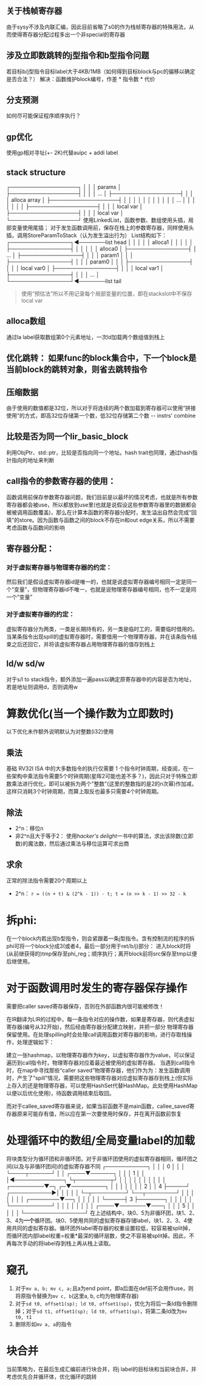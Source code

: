 ## 关于栈帧寄存器

由于sysy不涉及内联汇编，因此目前省略了s0的作为栈帧寄存器的特殊用法，从而使得寄存器分配过程多出一个非special的寄存器

## 涉及立即数跳转的j型指令和b型指令问题

若目标b/j型指令目标label大于4KB/1MB（如何得到目标block与pc的偏移以确定是否合法？）
解决：函数维护block编号，作差 \* 指令数 \* 代价

## 分支预测

如何尽可能保证程序顺序执行？

## gp优化

使用gp相对寻址(+- 2K)代替auipc + addi label

## stack structure

┌──────────────────┐
│                  │
│     params       │
├──────────────────┤
│                  │
│       ...        │
├──────────────────┤
│                  │
│   alloca array   │
├──────────────────┤
│                  │
│                  │
│                  │
│                  │
│                  │
│       ...        │
│                  │
│                  │
│                  │
├──────────────────┤
│                  │
│     local var    │
├──────────────────┤
│                  │
│     local var    │
└──────────────────┘
使用LinkedList，函数参数、数组使用头插，局部变量使用尾插；
对于发生函数调用前，保存在栈上的参数寄存器，同样使用头插，调用StoreParamToStack（认为发生溢出行为）
List结构如下：
┌────────────────┐◄───────list head
│                │
│                │
│    alloca1     │
│                │
│                │
├────────────────┤
│                │
│                │
│    alloca0     │
├────────────────┤
│      ...       │
├────────────────┤
│                │
│     param1     │
│                │
├────────────────┤
│                │
│     param0     │
│                │
├────────────────┤
│                │
│  local var0    │
├────────────────┤
│                │
│  local var1    │
├────────────────┤
│                │
│      ...       │
└────────────────┘◄───────list tail

> 使用“预估法”所以不用记录每个局部变量的位置，即在stackslot中不保存local var

## alloca数组

通过la label获取数组第0个元素地址，一次ld加载两个数组值到栈上

## 优化跳转： 如果func的block集合中，下一个block是当前block的跳转对象，则省去跳转指令

## 压缩数据

由于使用的数值都是32位，所以对于将连续的两个数加载到寄存器可以使用“拼接使用”的方式，即高32位存储第一个数，低32位存储第二个数 -- instrs' combine

## 比较是否为同一个lir_basic_block

利用ObjPtr、std::ptr，比较是否指向同一个地址。hash trait也同理，通过hash指针指向的地址来判断

## call指令的参数寄存器的使用：

函数调用前保存参数寄存器问题，我们目前是以最坏的情况考虑，也就是所有参数寄存器都会被use，所以都放到use里(也就是说假设这些参数寄存器里的数据都会被被调用函数覆盖)，那么在计算本函数的寄存器分配时，发生溢出自然会完成“回填”的store。因为函数与函数之间的block不存在in和out edge关系，所以不需要考虑函数与函数间的影响

## 寄存器分配：

### 对于虚拟寄存器与物理寄存器的约定：

然后我们是假设虚拟寄存器id是唯一的，也就是说虚拟寄存器编号相同一定是同一个“变量”，但物理寄存器id不唯一，也就是说物理寄存器编号相同，也不一定是同一个“变量”

### 对于虚拟寄存器的约定：

虚拟寄存器分为两类，一类是长期持有的，另一类是临时工的，需要临时借用的。当某条指令出现spill的虚拟寄存器时，需要借用一个物理寄存器，并在该条指令结束之后还回它，并将该虚拟寄存器占用物理寄存器的值存到栈上

## ld/w sd/w

对于s/l to stack指令，额外添加一遍pass以确定原寄存器中的内容是否为地址，若是地址则调用d，否则调用w

# 算数优化(当一个操作数为立即数时)
以下优化未作额外说明默认为对整数(i32)使用
## 乘法
基础 RV32I ISA 中的大多数指令的执行仅需要 1 个指令时钟周期，经查阅，在一些架构中乘法指令需要5个时钟周期(星晖2可能也差不多？)，因此只对于特殊立即数乘法进行优化，即可以被拆为两个"整数"(这里的整数指的是2的n次幂)作加减，这样只消耗3个时钟周期，而算上取反也最多只需要4个时钟周期。

##
## 除法
* 2^n：移位n
* 非2^n且大于等于2：
使用*hacker's delight*一书中的算法，求出该除数(立即数)的魔法数，然后通过乘法与移位运算可求出商

## 求余
正常的除法指令需要20个周期以上
* 2^n： 
```r = ((n + t) & (2^k - 1)) - t; t = (n >> k - 1) >> 32 - k```


# 拆phi:
在一个block内若出现b型指令，则会紧跟着一条j型指令。含有控制流的程序的拆phi可将一个block分成3(或者4，最后一部分用于ret/b/j)部分：
进入block时将(从前继获得的)tmp保存至phi_reg；顺序执行；离开block前将src保存至tmp以便后继使用。

# 对于函数调用时发生的寄存器保存操作
需要把caller saved寄存器保存，否则在外部函数内很可能被修改！

在IR翻译为LIR的过程中，每一条指令对应的操作数，如果是寄存器，则代表虚拟寄存器(编号从32开始)，然后经由寄存器分配建立映射，并把一部分
物理寄存器保留使用。在处理spilling时会处理call调用函数对寄存器的影响，进行存取栈操作，处理逻辑如下：

建立一张hashmap，以物理寄存器作为key，以虚拟寄存器作为value，可以保证遍历到call指令时，物理寄存器对应着最近被使用的虚拟寄存器。
当遇到call指令时，在map中寻找那些“caller saved”物理寄存器，他们作为为：发生函数调用时，产生了“spill”情况，需要把这些物理寄存器对应虚拟寄存器存到栈上(但实际上存入的还是物理寄存器，可以使用HashSet代替HashMap。此处使用HashMap以便以后优化使用)，待函数调用结束后取回。

而对于callee_saved寄存器来说，如果当前函数不是main函数，callee_saved寄存器原来可能存有值，所以应在第一次要使用时保存，并在离开函数前恢复

# 处理循环中的数组/全局变量label的加载
将块类型分为循环团和非循环团，对于非循环团使用的虚拟寄存器相同，循环团之间(以及与非循环团间)的虚拟寄存器不同
                      ┌───────────┐
                      │           │
                      │     0     │
                      │           │
                      └────┬──────┘
                           │
                           │
                      ┌────▼──────┐
                      │           │
                      │     1     │
                      │           │◄─────────────┐
                      └┬─────────┬┘              │
                       │         │               │
                       │         │               │
                       │         │               │
             ┌─────────▼─┐     ┌─▼─────────┐     │
             │           │     │           │     │
             │     2     │     │     4     ├─────┘
┌───────────►│           │     │           │
│            └─┬─────────┘     └──┬────────┘
│              │                  │
│              │                  │
│     ┌────────▼──┐               │
│     │           │               │
└─────┤     3     ├───────┐       │
      │           │       │       │
      └───────────┘       │       │
                          │       │
                          │       │
                          │       │
                     ┌────▼───────▼───┐
                     │                │
                     │        5       │
                     │                │
                     │                │
                     └────────────────┘
在上述结构中，块0、5为非循环团，块1、2、3、4为**一个**循环团。块0、5使用共同的虚拟寄存器存储label，块1、2、3、4使用共同的虚拟寄存器。循环团外label寄存器的权重设置较低，较容易被split掉，而循环团内部label权重=权重*最深的循环层数，使之不容易被split掉。因此，不再每次手动的将label存到栈上再从栈上读取。

# 窥孔
1. 对于`mv a, b; mv c, a;`且a为end point，即a后面在def前不会用作use，则将原指令替换为`mv c, b`(这里a, b, c均为物理寄存器)
2. 对于`sd t0, offset1(sp); ld t0, offset1(sp)`，优化为将后一条ld指令删除掉；对于`sd t1, offset1(sp); ld t0, offset1(sp)`，将第二条ld改为`mv t0, t1`
3. 删除形如`mv a, a`的指令

# 块合并
当前策略为，在最后生成汇编前进行块合并，将j label的目标块和当前块合并，并考虑优先合并循环体，优化循环的跳转